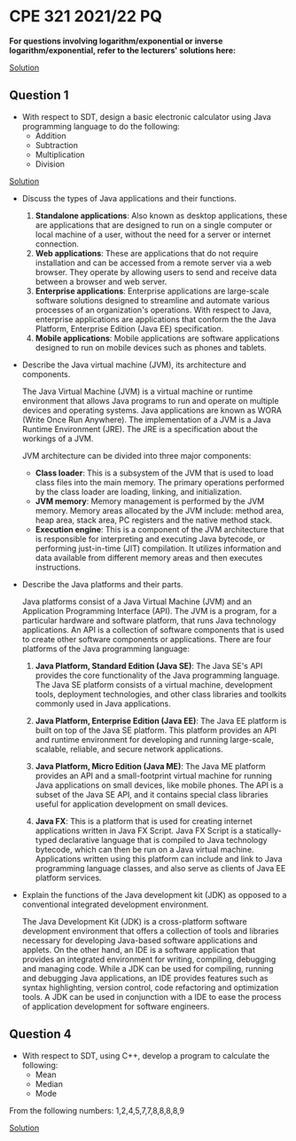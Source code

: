 # CPE 321 2021/22 PQ

**For questions involving logarithm/exponential or inverse logarithm/exponential, refer to the lecturers' solutions here:**

[Solution](../solutions)

## Question 1

- With respect to SDT, design a basic electronic calculator using Java programming language to do the following:
    - Addition
    - Subtraction
    - Multiplication
    - Division

[Solution](./q1.java)

- Discuss the types of Java applications and their functions.
    1. **Standalone applications**: Also known as desktop applications, these are applications that are designed to run on a single computer or local machine of a user, without the need for a server or internet connection.
    2. **Web applications**: These are applications that do not require installation and can be accessed from a remote server 
    via a web browser. They operate by allowing users to send and receive data between a browser and web server.
    3. **Enterprise applications**: Enterprise applications are large-scale software solutions designed to streamline and automate various processes of an organization's operations. With respect to Java, enterprise applications are applications that conform the the Java Platform, Enterprise Edition (Java EE) specification. 
    4. **Mobile applications**: Mobile applications are software applications designed to run on mobile devices such as phones and tablets. 

- Describe the Java virtual machine (JVM), its architecture and components.

    The Java Virtual Machine (JVM) is a virtual machine or runtime environment that allows Java programs to run and operate on multiple devices and operating systems. Java applications are known as WORA (Write Once Run Anywhere). The implementation of a JVM is a Java Runtime Environment (JRE). The JRE is a specification about the workings of a JVM.

    JVM architecture can be divided into three major components:

    - **Class loader**: This is a subsystem of the JVM that is used to load class files into the main memory. The primary operations performed by the class loader are loading, linking, and initialization.
    - **JVM memory**: Memory management is performed by the JVM memory. Memory areas allocated by the JVM include: method area, heap area, stack area, PC registers and the native method stack.
    - **Execution engine**: This is a component of the JVM architecture that is responsible for interpreting and executing Java bytecode, or performing just-in-time (JIT) compilation. It utilizes information and data available from different memory areas and then executes instructions.
- Describe the Java platforms and their parts.
    
    Java platforms consist of a Java Virtual Machine (JVM) and an Application Programming Interface (API). The JVM is a program, for a particular hardware and software platform, that runs Java technology applications. An API is a collection of software components that is used to create other software components or applications. There are four platforms of the Java programming language:

    1. **Java Platform, Standard Edition (Java SE)**: The Java SE's API provides the core functionality of the Java programming language. The Java SE platform consists of a virtual machine, development tools, deployment technologies, and other class libraries and toolkits commonly used in Java applications.

    2. **Java Platform, Enterprise Edition (Java EE)**: The Java EE platform is built on top of the Java SE platform. This platform provides an API and runtime environment for developing and running large-scale, scalable, reliable, and secure network applications.

    3. **Java Platform, Micro Edition (Java ME)**: The Java ME platform provides an API and a small-footprint virtual machine for running Java applications on small devices, like mobile phones. The API is a subset of the Java SE API, and it contains special class libraries useful for application development on small devices.
    
    4. **Java FX**: This is a platform that is used for creating internet applications written in Java FX Script. Java FX Script is a statically-typed declarative language that is compiled to Java technology bytecode, which can then be run on a Java virtual machine. Applications written using this platform can include and link to Java programming language classes, and also serve as clients of Java EE platform services.

- Explain the functions of the Java development kit (JDK) as opposed to a conventional integrated development environment.

    The Java Development Kit (JDK) is a cross-platform software development environment that offers a collection of tools and libraries necessary for developing Java-based software applications and applets. On the other hand, an IDE is a software application that provides an integrated environment for writing, compiling, debugging and managing code. While a JDK can be used for compiling, running and debugging Java applications, an IDE provides features such as syntax highlighting, version control, code refactoring and optimization tools. A JDK can be used in conjunction with a IDE to ease the process of application development for software engineers. 

<!-- ## Question 2

- With respect to SDT, using C++, develop a program to calculate the following:
    - [List first 12 Napierian logarithmic function to base-e in radians but takes in the number in degrees.](./q2i.cpp)
    - [List the first 12 inverse Napierian logarithmic function to base-e in radians but takes in the numbers in degrees.](./q2ii.cpp)


## Question 3

- With respect to SDT, using C++, develop a program to calculate the following:
    - [List first 12 exponential function in radians but takes in the numbers in degrees.](./q3i.cpp)
    - [List the first 12 inverse exponential function in radians but takes in the numbers in degrees.](./q3ii.cpp) -->

## Question 4

- With respect to SDT, using C++, develop a program to calculate the following:
    - Mean
    - Median
    - Mode

From the following numbers: 1,2,4,5,7,7,8,8,8,8,9

[Solution](./q4.cpp)

<!-- ## Question 5

- With respect to SDT, Using C++, develop a program to calculate the following.
    - [List first 12 logarithmic function to base-2 in radians but takes in the number in degrees.](./q5i.cpp)
    - [List the first 12 inverse logarithmic function to base-2 in radians but takes in the numbers in degrees.](./q5ii.cpp) -->